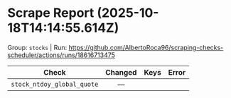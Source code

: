 # Scrape Report (2025-10-18T14:14:55.614Z)

Group: `stocks`  |  Run: https://github.com/AlbertoRoca96/scraping-checks-scheduler/actions/runs/18616713475

| Check | Changed | Keys | Error |
|---|:---:|:--|:--|
| `stock_ntdoy_global_quote` | — |  |  |
